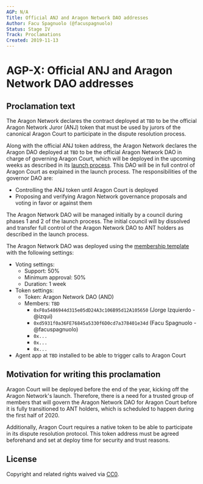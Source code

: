 ```yaml
---
AGP: N/A
Title: Official ANJ and Aragon Network DAO addresses
Author: Facu Spagnuolo (@facuspagnuolo)
Status: Stage IV
Track: Proclamations
Created: 2019-11-13
---
```


# AGP-X: Official ANJ and Aragon Network DAO addresses

## Proclamation text

The Aragon Network declares the contract deployed at `TBD` to be the official Aragon Network Juror (ANJ) token that must be used by jurors of the canonical Aragon Court to participate in the dispute resolution process.

Along with the official ANJ token address, the Aragon Network declares the Aragon DAO deployed at `TBD` to be the official Aragon Network DAO in charge of governing Aragon Court, which will be deployed in the upcoming weeks as described in its [launch process](https://forum.aragon.org/t/aragon-network-launch-phases-and-target-dates/1263). This DAO will be in full control of Aragon Court as explained in the launch process. The responsibilities of the governor DAO are:

- Controlling the ANJ token until Aragon Court is deployed
- Proposing and verifying Aragon Network governance proposals and voting in favor or against them

The Aragon Network DAO will be managed initially by a council during phases 1 and 2 of the launch process. The initial council will by dissolved  and transfer full control of the Aragon Network DAO to ANT holders as described in the launch process.

The Aragon Network DAO was deployed using the [membership template](https://github.com/aragon/dao-templates/tree/templates-company-v1.0.0/templates/membership) with the following settings:

- Voting settings:
    - Support: 50%
    - Minimum approval: 50%
    - Duration: 1 week
- Token settings:
    - Token: Aragon Network DAO (AND)
    - Members: `TBD`
        - `0xF0a5486944d315e05dD24A3c106B95d12A105650` (Jorge Izquierdo - @izqui)
        - `0xd5931f0a36FE76845a5330f6D0cd7a378401e34d` (Facu Spagnuolo - @facuspagnuolo)
        - `0x...`
        - `0x...`
        - `0x...`
- Agent app at `TBD` installed to be able to trigger calls to Aragon Court

## Motivation for writing this proclamation

Aragon Court will be deployed before the end of the year, kicking off the Aragon Network's launch. Therefore, there is a need for a trusted group of members that will govern the Aragon Network DAO for Aragon Court before it is fully transitioned to ANT holders, which is scheduled to happen during the first half of 2020.

Additionally, Aragon Court requires a native token to be able to participate in its dispute resolution protocol. This token address must be agreed beforehand and set at deploy time for security and trust reasons.

## License

Copyright and related rights waived via [CC0](https://creativecommons.org/publicdomain/zero/1.0/).


